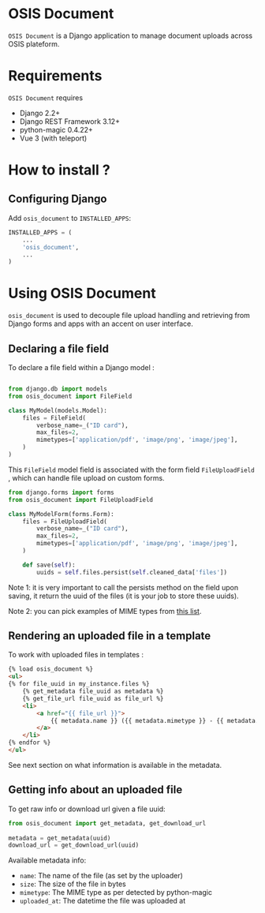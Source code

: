 # OSIS Document

`OSIS Document` is a Django application to manage document uploads across OSIS plateform.

# Requirements

`OSIS Document` requires

- Django 2.2+
- Django REST Framework 3.12+
- python-magic 0.4.22+
- Vue 3 (with teleport)


# How to install ?

## Configuring Django

Add `osis_document` to `INSTALLED_APPS`:

```python
INSTALLED_APPS = (
    ...
    'osis_document',
    ...
)
```

# Using OSIS Document

`osis_document` is used to decouple file upload handling and retrieving from Django forms and apps with an accent on user interface.

## Declaring a file field

To declare a file field within a Django model :

```python

from django.db import models
from osis_document import FileField

class MyModel(models.Model):
    files = FileField(
        verbose_name=_("ID card"),
        max_files=2,
        mimetypes=['application/pdf', 'image/png', 'image/jpeg'],
    )
)
```

This `FileField` model field is associated with the form field `FileUploadField` , which can handle file upload on custom forms.

```python
from django.forms import forms
from osis_document import FileUploadField

class MyModelForm(forms.Form):
    files = FileUploadField(
        verbose_name=_("ID card"),
        max_files=2,
        mimetypes=['application/pdf', 'image/png', 'image/jpeg'],
    )

    def save(self):
        uuids = self.files.persist(self.cleaned_data['files'])
```

Note 1: it is very important to call the persists method on the field upon saving, it return the uuid of the files (it is your job to store these uuids).

Note 2: you can pick examples of MIME types from [this list](<https://developer.mozilla.org/fr/docs/Web/HTTP/Basics_of_HTTP/MIME_types/Common_types>).

## Rendering an uploaded file in a template

To work with uploaded files in templates :

```html
{% load osis_document %}
<ul>
{% for file_uuid in my_instance.files %}
    {% get_metadata file_uuid as metadata %}
    {% get_file_url file_uuid as file_url %}
    <li>
        <a href="{{ file_url }}">
            {{ metadata.name }} ({{ metadata.mimetype }} - {{ metadata.size|filesizeformat }})
        </a>
    </li>
{% endfor %}
</ul>
```

See next section on what information is available in the metadata.

## Getting info about an uploaded file

To get raw info or download url given a file uuid:

```python
from osis_document import get_metadata, get_download_url
 
metadata = get_metadata(uuid)
download_url = get_download_url(uuid)
```

Available metadata info:

- `name`: The name of the file (as set by the uploader)
- `size`: The size of the file in bytes
- `mimetype`: The MIME type as per detected by python-magic
- `uploaded_at`: The datetime the file was uploaded at
